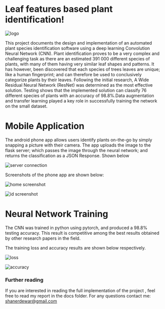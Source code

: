 # Leaf features based plant identification!

![logo](https://github.com/ShaneDewar1995/LeaFYI/blob/master/Images/ic_launcher_leaf_round.png?raw=true)

This project documents the design and implementation of an automated plant species identification software using a deep learning Convolution Neural Network (CNN). 
Plant identification proves to be a very complex and challenging task as there are an estimated 391 000 different species of plants, with many of them having very similar leaf shapes and patterns. It has however, been discovered that each species of trees leaves are unique; like a human fingerprint; and can therefore be used to conclusively categorize plants by their leaves. 
Following the initial research, A Wide Residual Neural Network (ResNet) was determined as the most effective solution. 
Testing shows that the implemented solution can classify 76 different species of plants with an accuracy of 98.8%.Data augmentation and transfer learning played a key role in successfully training the network on the small dataset.

# Mobile Application
The android phone app allows users identify plants on-the-go by simply snapping a picture with their camera. The app uploads the image to the flask server; which passes the image through the neural network; and returns the classification as a JSON Response. Shown below

![server connection](https://github.com/ShaneDewar1995/LeaFYI/blob/master/Images/server.png?raw=true)

Screenshots of the phone app are shown below:

![home screenshot](https://github.com/ShaneDewar1995/LeaFYI/blob/master/Images/home.jpg?raw=true)

![id screenshot](https://github.com/ShaneDewar1995/LeaFYI/blob/master/Images/id.jpg?raw=true)

# Neural Network Training

The CNN was trained in python using pytorch, and produced a 98.8% testing accuracy. This result is competitive among the best results obtained by other research papers in the field.

The training loss and accuracy results are shown below respectively.

![loss](https://github.com/ShaneDewar1995/LeaFYI/blob/master/Images/Loss%20Graph.png?raw=true)

![accuracy](https://github.com/ShaneDewar1995/LeaFYI/blob/master/Images/Accuracy%20graph.png?raw=true)

### Further reading

If you are interested in reading the full implementation of the project , feel free to read my report in the docs folder. 
For any questions contact me: shanerdewar@gmail.com

